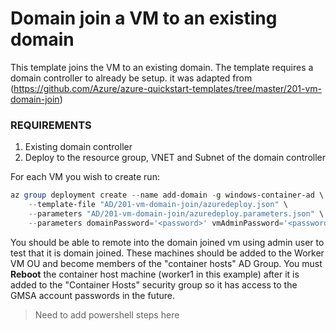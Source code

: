 # Domain join a VM to an existing domain

This template joins the VM to an existing domain. The template requires a domain controller to already be setup. it was adapted from (https://github.com/Azure/azure-quickstart-templates/tree/master/201-vm-domain-join)


### REQUIREMENTS
1. Existing domain controller
2. Deploy to the resource group, VNET and Subnet of the domain controller

For each VM you wish to create run:

```powershell
az group deployment create --name add-domain -g windows-container-ad \
    --template-file "AD/201-vm-domain-join/azuredeploy.json" \
    --parameters "AD/201-vm-domain-join/azuredeploy.parameters.json" \
    --parameters domainPassword='<password>' vmAdminPassword='<password>' dnsLabelPrefix=worker1
```

You should be able to remote into the domain joined vm using admin user to test that it is domain joined.  These machines should be added to the Worker VM OU and become members of the "container hosts" AD Group.  You must **Reboot** the container host machine (worker1 in this example) after it is added to the "Container Hosts" security group so it has access to the GMSA account passwords in the future.

> Need to add powershell steps here



